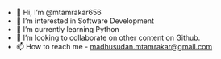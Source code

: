 - 👋 Hi, I’m @mtamrakar656
- 👀 I’m interested in Software Development
- 🌱 I’m currently learning Python
- 💞️ I’m looking to collaborate on other content on Github.
- 📫 How to reach me - madhusudan.mtamrakar@gmail.com

<!---
mtamrakar656/mtamrakar656 is a ✨ special ✨ repository because its `README.md` (this file) appears on your GitHub profile.
You can click the Preview link to take a look at your changes.
--->
